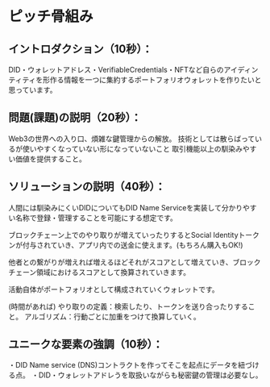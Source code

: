 # ピッチ骨組み

## イントロダクション（10秒）：

DID・ウォレットアドレス・VerifiableCredentials・NFTなど自らのアイディンティティを形作る情報を一つに集約するポートフォリオウォレットを作りたいと思っています。

## 問題(課題)の説明（20秒）：

Web3の世界への入り口、煩雑な鍵管理からの解放。
技術としては散らばっているが使いやすくなっていない形になっていないこと
取引機能以上の馴染みやすい価値を提供すること。

## ソリューションの説明（40秒）：

人間には馴染みにくいDIDについてもDID Name Serviceを実装して分かりやすい名称で登録・管理することを可能にする想定です。

ブロックチェーン上でのやり取りが増えていったりするとSocial Identityトークンが付与されていき、アプリ内での送金に使えます。(もちろん購入もOK!)

他者との繋がりが増えれば増えるほどそれがスコアとして増えていき、ブロックチェーン領域におけるスコアとして換算されていきます。

活動自体がポートフォリオとして構成されていくウォレットです。

(時間があれば)
やり取りの定義：検索したり、トークンを送り合ったりすること。
アルゴリズム：行動ごとに加重をつけて換算していく。

## ユニークな要素の強調（10秒）：

・DID Name service (DNS)コントラクトを作ってそこを起点にデータを紐づける点。
・DID・ウォレットアドレうを取扱いながらも秘密鍵の管理は必要なし。

